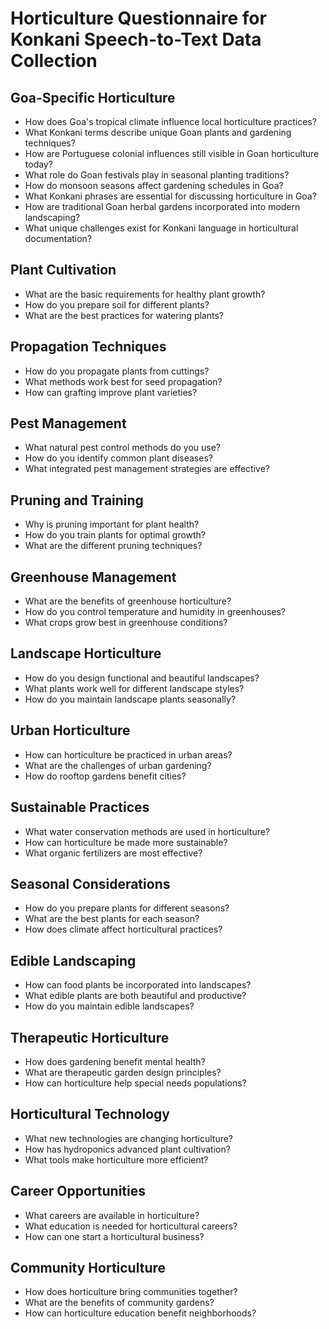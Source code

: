# Horticulture Questionnaire for Konkani Speech-to-Text Data Collection

## Goa-Specific Horticulture

- How does Goa's tropical climate influence local horticulture practices?
- What Konkani terms describe unique Goan plants and gardening techniques?
- How are Portuguese colonial influences still visible in Goan horticulture today?
- What role do Goan festivals play in seasonal planting traditions?
- How do monsoon seasons affect gardening schedules in Goa?
- What Konkani phrases are essential for discussing horticulture in Goa?
- How are traditional Goan herbal gardens incorporated into modern landscaping?
- What unique challenges exist for Konkani language in horticultural documentation?

## Plant Cultivation

- What are the basic requirements for healthy plant growth?
- How do you prepare soil for different plants?
- What are the best practices for watering plants?

## Propagation Techniques

- How do you propagate plants from cuttings?
- What methods work best for seed propagation?
- How can grafting improve plant varieties?

## Pest Management

- What natural pest control methods do you use?
- How do you identify common plant diseases?
- What integrated pest management strategies are effective?

## Pruning and Training

- Why is pruning important for plant health?
- How do you train plants for optimal growth?
- What are the different pruning techniques?

## Greenhouse Management

- What are the benefits of greenhouse horticulture?
- How do you control temperature and humidity in greenhouses?
- What crops grow best in greenhouse conditions?

## Landscape Horticulture

- How do you design functional and beautiful landscapes?
- What plants work well for different landscape styles?
- How do you maintain landscape plants seasonally?

## Urban Horticulture

- How can horticulture be practiced in urban areas?
- What are the challenges of urban gardening?
- How do rooftop gardens benefit cities?

## Sustainable Practices

- What water conservation methods are used in horticulture?
- How can horticulture be made more sustainable?
- What organic fertilizers are most effective?

## Seasonal Considerations

- How do you prepare plants for different seasons?
- What are the best plants for each season?
- How does climate affect horticultural practices?

## Edible Landscaping

- How can food plants be incorporated into landscapes?
- What edible plants are both beautiful and productive?
- How do you maintain edible landscapes?

## Therapeutic Horticulture

- How does gardening benefit mental health?
- What are therapeutic garden design principles?
- How can horticulture help special needs populations?

## Horticultural Technology

- What new technologies are changing horticulture?
- How has hydroponics advanced plant cultivation?
- What tools make horticulture more efficient?

## Career Opportunities

- What careers are available in horticulture?
- What education is needed for horticultural careers?
- How can one start a horticultural business?

## Community Horticulture

- How does horticulture bring communities together?
- What are the benefits of community gardens?
- How can horticulture education benefit neighborhoods?
